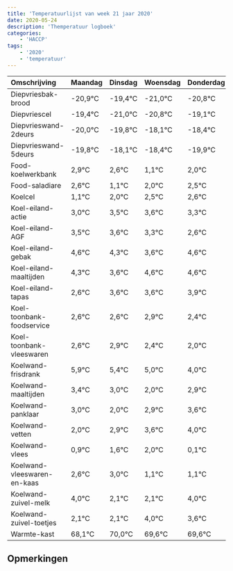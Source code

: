 ```yaml
---
title: 'Temperatuurlijst van week 21 jaar 2020'
date: 2020-05-24
description: 'Themperatuur logboek'
categories:
    - 'HACCP'
tags:
    - '2020'
    - 'temperatuur'
---
```

|Omschrijving|Maandag|Dinsdag|Woensdag|Donderdag|Vrijdag|Zaterdag|Zondag|
|:---|:---|:---|:---|:---|:---|:---|:---|
|Diepvriesbak-brood|-20,9°C|-19,4°C|-21,0°C|-20,8°C|-19,1°C|-19,4°C|-20,9°C|
|Diepvriescel|-19,4°C|-21,0°C|-20,8°C|-19,1°C|-19,4°C|-20,9°C|-20,0°C|
|Diepvrieswand-2deurs|-20,0°C|-19,8°C|-18,1°C|-18,4°C|-19,9°C|-19,0°C|-18,5°C|
|Diepvrieswand-5deurs|-19,8°C|-18,1°C|-18,4°C|-19,9°C|-19,0°C|-18,5°C|-18,4°C|
|Food-koelwerkbank|2,9°C|2,6°C|1,1°C|2,0°C|2,5°C|2,6°C|2,3°C|
|Food-saladiare|2,6°C|1,1°C|2,0°C|2,5°C|2,6°C|2,3°C|1,6°C|
|Koelcel|1,1°C|2,0°C|2,5°C|2,6°C|2,3°C|1,6°C|2,6°C|
|Koel-eiland-actie|3,0°C|3,5°C|3,6°C|3,3°C|2,6°C|3,6°C|3,6°C|
|Koel-eiland-AGF|3,5°C|3,6°C|3,3°C|2,6°C|3,6°C|3,6°C|3,9°C|
|Koel-eiland-gebak|4,6°C|4,3°C|3,6°C|4,6°C|4,6°C|4,9°C|4,4°C|
|Koel-eiland-maaltijden|4,3°C|3,6°C|4,6°C|4,6°C|4,9°C|4,4°C|4,0°C|
|Koel-eiland-tapas|2,6°C|3,6°C|3,6°C|3,9°C|3,4°C|3,0°C|2,0°C|
|Koel-toonbank-foodservice|2,6°C|2,6°C|2,9°C|2,4°C|2,0°C|1,0°C|1,9°C|
|Koel-toonbank-vleeswaren|2,6°C|2,9°C|2,4°C|2,0°C|1,0°C|1,9°C|2,6°C|
|Koelwand-frisdrank|5,9°C|5,4°C|5,0°C|4,0°C|4,9°C|5,6°C|6,0°C|
|Koelwand-maaltijden|3,4°C|3,0°C|2,0°C|2,9°C|3,6°C|4,0°C|2,1°C|
|Koelwand-panklaar|3,0°C|2,0°C|2,9°C|3,6°C|4,0°C|2,1°C|2,1°C|
|Koelwand-vetten|2,0°C|2,9°C|3,6°C|4,0°C|2,1°C|2,1°C|4,0°C|
|Koelwand-vlees|0,9°C|1,6°C|2,0°C|0,1°C|0,1°C|2,0°C|1,6°C|
|Koelwand-vleeswaren-en-kaas|2,6°C|3,0°C|1,1°C|1,1°C|3,0°C|2,6°C|2,6°C|
|Koelwand-zuivel-melk|4,0°C|2,1°C|2,1°C|4,0°C|3,6°C|3,6°C|2,9°C|
|Koelwand-zuivel-toetjes|2,1°C|2,1°C|4,0°C|3,6°C|3,6°C|2,9°C|2,0°C|
|Warmte-kast|68,1°C|70,0°C|69,6°C|69,6°C|68,9°C|68,0°C|69,0°C|

## Opmerkingen


